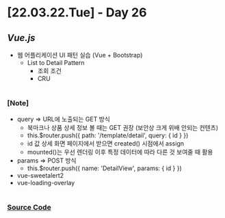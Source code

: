 # [22.03.22.Tue] - Day 26

## _Vue.js_

- 웹 어플리케이션 UI 패턴 실습 (Vue + Bootstrap)
  - List to Detail Pattern
    - 조회 조건
    - CRU

#

### [Note]

- query => URL에 노출되는 GET 방식
  - 북마크나 상품 상세 정보 볼 때는 GET 권장 (보안상 크게 위배 안되는 컨텐츠)
  - this.$router.push({ path: '/template/detail', query: { id } })
  - id 값 상세 화면 페이지에서 받으면 created() 시점에서 assign
  - mounted()는 우선 렌더링 이후 특정 데이터에 따라 다른 것 보여줄 때 활용
- params => POST 방식
  - this.$router.push({ name: 'DetailView', params: { id } })
- vue-sweetalert2
- vue-loading-overlay

#

### [Source Code](https://github.com/ding-co/developer-dignity/tree/main/boot-camp/practice/March/day18)

